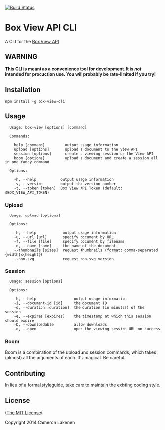 [![Build Status](https://travis-ci.org/lakenen/box-view-cli.png?branch=master)](https://travis-ci.org/lakenen/box-view-cli)

# Box View API CLI

A CLI for the [Box View API](http://developers.box.com/view/)

## WARNING

**This CLI is meant as a convenience tool for development. It is _not_ intended for production use. You will probably be rate-limited if you try!**


## Installation

```
npm install -g box-view-cli
```


## Usage

```
  Usage: box-view [options] [command]

  Commands:

    help [command]         output usage information
    upload [options]       upload a document to the View API
    session [options]      create a viewing session on the View API
    boom [options]         upload a document and create a session all in one fancy command

  Options:

    -h, --help           output usage information
    -v, --version        output the version number
    -t, --token [token]  Box View API Token (default: $BOX_VIEW_API_TOKEN)
```

### Upload

```
  Usage: upload [options]

  Options:

    -h, --help            output usage information
    -u, --url [url]       specify document by URL
    -f, --file [file]     specify document by filename
    -n, --name [name]     the name of the document
    --thumbnails [sizes]  request thumbnails (format: comma-separated {width}x{height})
    --non-svg             request non-svg version
```

### Session

```
  Usage: session [options]

  Options:

    -h, --help                 output usage information
    -i, --document-id [id]     the document ID
    -d, --duration [duration]  the duration (in minutes) of the session
    -e, --expires [expires]    the timestamp at which this session should expire
    -D, --downloadable         allow downloads
    -o, --open                 open the viewing session URL on success
```

### Boom

Boom is a combination of the upload and session commands, which takes (almost) all the arguments of each. It's magical. Be careful.

## Contributing

In lieu of a formal styleguide, take care to maintain the existing coding style.

## License

([The MIT License](LICENSE))

Copyright 2014 Cameron Lakenen
